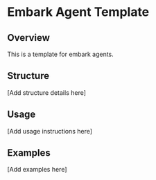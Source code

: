# Embark Agent Template

## Overview
This is a template for embark agents.

## Structure
[Add structure details here]

## Usage
[Add usage instructions here]

## Examples
[Add examples here]
